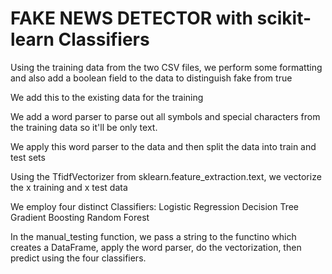 # FAKE NEWS DETECTOR with scikit-learn Classifiers

Using the training data from the two CSV files, we perform some formatting and also add a boolean field to the data to distinguish fake from true

We add this to the existing data for the training

We add a word parser to parse out all symbols and special characters from the training data so it'll be only text.

We apply this word parser to the data and then split the data into train and test sets

Using the TfidfVectorizer from sklearn.feature_extraction.text, we vectorize the x training and x test data

We employ four distinct Classifiers:
Logistic Regression
Decision Tree
Gradient Boosting 
Random Forest

In the manual_testing function, we pass a string to the functino which creates a DataFrame, apply the word parser, do the vectorization, then predict using the four classifiers.
